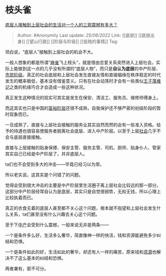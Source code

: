 # 枝头雀
[底层人接触到上层社会的生活对一个人的三观震撼有多大？](https://www.zhihu.com/question/39459235/answer/2538673790)

> Author: #Anonymity
> Last update: *25/06/2022*
> Link: [[底层]] [[底层出身]] [[望山行路]] [[阶层与阶级]] [[低贱的事情]]
> Tag:

坦白说，“底层人”接触到上层社会的机会不大。

一般人想象的都是所谓“[麻雀](https://www.zhihu.com/search?q=%E9%BA%BB%E9%9B%80&search_source=Entity&hybrid_search_source=Entity&hybrid_search_extra=%7B%22sourceType%22%3A%22answer%22%2C%22sourceId%22%3A2538673790%7D)飞上枝头”，就是借由恋爱关系突然进入上层社会。实际上能做到这一点的几乎没有所谓的“底层人物”，而只是**自认为底层**的中产阶层、[市民阶级](https://www.zhihu.com/search?q=%E5%B8%82%E6%B0%91%E9%98%B6%E7%BA%A7&search_source=Entity&hybrid_search_source=Entity&hybrid_search_extra=%7B%22sourceType%22%3A%22answer%22%2C%22sourceId%22%3A2538673790%7D)。真正的社会底层和上层社会发生直接友情和直接姻缘在秩序稳定的时代发生的概率极低，基本没有借鉴意义。只有在社会动荡时才会有一些类似[王子落难记](https://www.zhihu.com/search?q=%E7%8E%8B%E5%AD%90%E8%90%BD%E9%9A%BE%E8%AE%B0&search_source=Entity&hybrid_search_source=Entity&hybrid_search_extra=%7B%22sourceType%22%3A%22answer%22%2C%22sourceId%22%3A2538673790%7D)之类的机缘巧合才会造成一些这种状况。

真正发生这种情况的现实可其实是发生在保安、清洁工、服务员、维修师傅身上。

而这其实也只是中国的[富裕阶层](https://www.zhihu.com/search?q=%E5%AF%8C%E8%A3%95%E9%98%B6%E5%B1%82&search_source=Entity&hybrid_search_source=Entity&hybrid_search_extra=%7B%22sourceType%22%3A%22answer%22%2C%22sourceId%22%3A2538673790%7D)还很不成熟，自我保护还不够严密的初级阶段的暂时现象而已。

一旦成熟了，直接与上层社会接触的服务业其实自然而然的会有一些准入资格。给予的待遇也很容易使服务者脱离社会底层、进入中产阶层。以至于上层[社会](https://www.zhihu.com/search?q=%E7%A4%BE%E4%BC%9A&search_source=Entity&hybrid_search_source=Entity&hybrid_search_extra=%7B%22sourceType%22%3A%22answer%22%2C%22sourceId%22%3A2538673790%7D)几乎不会与底层直接接触。

直接与上层接触的贴身保镖、保安主管、服务主管、司机、厨师、贴身仆人、管家其实自己已经是中产阶层了，并非底层人。

ta们也不会受到多大的冲击——毕竟已经习以为常。

所以老实说，这其实是个问错了的问题。

觉得会受到很大冲击的主要是中产阶层里生活圈子离上层社会比较远的那一部分。这部分中产阶层经常自认为是底层，其实只是自觉很弱势，无权无钱，所以心理上比较执着而已。

真正的衣食无着的底层人甚至都不关心这个问题，根本就不指望和上层社会发生什么关系，ta们甚至没有什么兴趣去关心这个问题。

至于下[中产](https://www.zhihu.com/search?q=%E4%B8%AD%E4%BA%A7&search_source=Entity&hybrid_search_source=Entity&hybrid_search_extra=%7B%22sourceType%22%3A%22answer%22%2C%22sourceId%22%3A2538673790%7D)会受到什么震撼，一般来说无非是两条——

一个是条件多么好，生活多么奢华，简直像神一样的快活，钱和资源能避免多少纠结和恐惧。

一个是条件如此的好，生活如此的奢华，却还有人一样的痛苦，原来钱和[资源](https://www.zhihu.com/search?q=%E8%B5%84%E6%BA%90&search_source=Entity&hybrid_search_source=Entity&hybrid_search_extra=%7B%22sourceType%22%3A%22answer%22%2C%22sourceId%22%3A2538673790%7D)也解决不了这么基本的纠结和恐惧。

两者兼有，密不可分。
